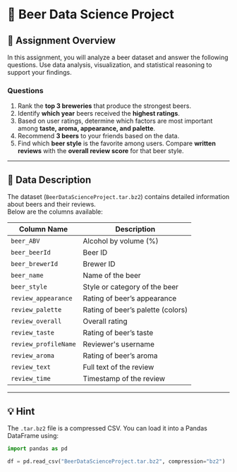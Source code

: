 # 🍺 Beer Data Science Project

## 📘 Assignment Overview
In this assignment, you will analyze a beer dataset and answer the following questions. Use data analysis, visualization, and statistical reasoning to support your findings.

### Questions
1. Rank the **top 3 breweries** that produce the strongest beers.  
2. Identify **which year** beers received the **highest ratings**.  
3. Based on user ratings, determine which factors are most important among **taste, aroma, appearance, and palette**.  
4. Recommend **3 beers** to your friends based on the data.  
5. Find which **beer style** is the favorite among users. Compare **written reviews** with the **overall review score** for that beer style.

---

## 🧾 Data Description
The dataset (`BeerDataScienceProject.tar.bz2`) contains detailed information about beers and their reviews.  
Below are the columns available:

| Column Name | Description |
|--------------|-------------|
| `beer_ABV` | Alcohol by volume (%) |
| `beer_beerId` | Beer ID |
| `beer_brewerId` | Brewer ID |
| `beer_name` | Name of the beer |
| `beer_style` | Style or category of the beer |
| `review_appearance` | Rating of beer’s appearance |
| `review_palette` | Rating of beer’s palette (colors) |
| `review_overall` | Overall rating |
| `review_taste` | Rating of beer’s taste |
| `review_profileName` | Reviewer's username |
| `review_aroma` | Rating of beer’s aroma |
| `review_text` | Full text of the review |
| `review_time` | Timestamp of the review |

---

## 💡 Hint
The `.tar.bz2` file is a compressed CSV. You can load it into a Pandas DataFrame using:

```python
import pandas as pd

df = pd.read_csv("BeerDataScienceProject.tar.bz2", compression="bz2")
